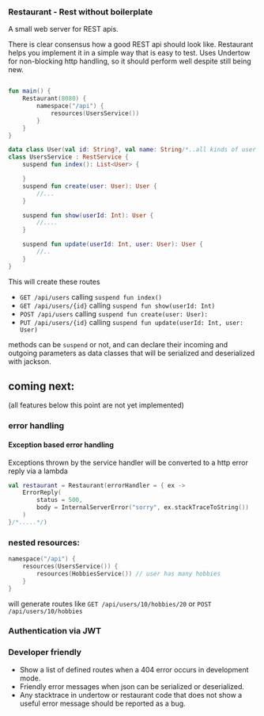 ### Restaurant - Rest without boilerplate

A small web server for REST apis.

There is clear consensus how a good REST api should look like. Restaurant helps you implement it in a simple way that is
easy to test. Uses Undertow for non-blocking http handling, so it should perform well despite still being new.

```kotlin

fun main() {
    Restaurant(8080) {
        namespace("/api") {
            resources(UsersService())
        }
    }
}

data class User(val id: String?, val name: String/*..all kinds of user fields..*/)
class UsersService : RestService {
    suspend fun index(): List<User> {

    }
    suspend fun create(user: User): User {
        //...
    }

    suspend fun show(userId: Int): User {
        //....
    }

    suspend fun update(userId: Int, user: User): User {
        //..
    }
}
```

This will create these routes

* `GET /api/users` calling `suspend fun index()`
* `GET /api/users/{id}` calling `suspend fun show(userId: Int)`
* `POST /api/users` calling  `suspend fun create(user: User):`
* `PUT /api/users/{id}` calling `suspend fun update(userId: Int, user: User)`

methods can be `suspend` or not, and can declare their incoming and outgoing parameters as data classes that will be
serialized and deserialized with jackson.

## coming next:
(all features below this point are not yet implemented)

### error handling

#### Exception based error handling

Exceptions thrown by the service handler will be converted to a http error reply via a lambda

```kotlin
val restaurant = Restaurant(errorHandler = { ex ->
    ErrorReply(
        status = 500,
        body = InternalServerError("sorry", ex.stackTraceToString())
    )
}/*.....*/)
```

### nested resources:

```kotlin
namespace("/api") {
    resources(UsersService()) {
        resources(HobbiesService()) // user has many hobbies
    }
}
```

will generate routes like `GET /api/users/10/hobbies/20` or `POST /api/users/10/hobbies`

### Authentication via JWT

### Developer friendly

* Show a list of defined routes when a 404 error occurs in development mode.
* Friendly error messages when json can be serialized or deserialized.
* Any stacktrace in undertow or restaurant code that does not show a useful error message should be reported as a bug.
